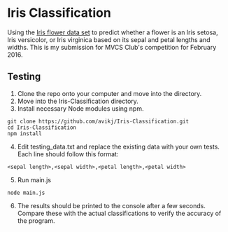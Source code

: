 # Iris Classification
Using the [Iris flower data set](https://en.wikipedia.org/wiki/Iris_flower_data_set) to predict whether a flower is an Iris setosa, Iris versicolor, or Iris virginica based on its sepal and petal lengths and widths. This is my submission for MVCS Club's competition for February 2016.

## Testing
1. Clone the repo onto your computer and move into the directory.
2. Move into the Iris-Classification directory.
3. Install necessary Node modules using npm.
```shell
git clone https://github.com/avikj/Iris-Classification.git
cd Iris-Classification
npm install
```
4. Edit testing_data.txt and replace the existing data with your own tests. Each line should follow this format:
```
<sepal length>,<sepal width>,<petal length>,<petal width>
```
5. Run main.js
```shell
node main.js
```
6. The results should be printed to the console after a few seconds. Compare these with the actual classifications to verify the accuracy of the program.
